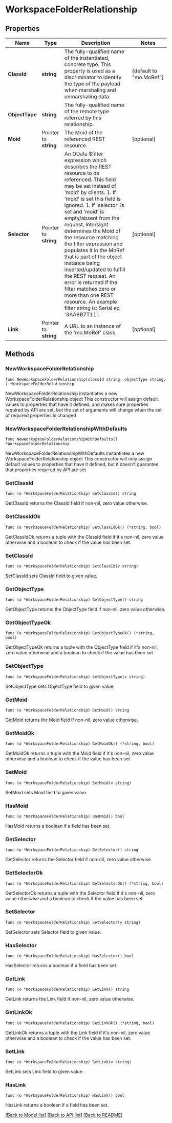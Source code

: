 # WorkspaceFolderRelationship

## Properties

Name | Type | Description | Notes
------------ | ------------- | ------------- | -------------
**ClassId** | **string** | The fully-qualified name of the instantiated, concrete type. This property is used as a discriminator to identify the type of the payload when marshaling and unmarshaling data. | [default to "mo.MoRef"]
**ObjectType** | **string** | The fully-qualified name of the remote type referred by this relationship. | 
**Moid** | Pointer to **string** | The Moid of the referenced REST resource. | [optional] 
**Selector** | Pointer to **string** | An OData $filter expression which describes the REST resource to be referenced. This field may be set instead of &#39;moid&#39; by clients. 1. If &#39;moid&#39; is set this field is ignored. 1. If &#39;selector&#39; is set and &#39;moid&#39; is empty/absent from the request, Intersight determines the Moid of the resource matching the filter expression and populates it in the MoRef that is part of the object instance being inserted/updated to fulfill the REST request. An error is returned if the filter matches zero or more than one REST resource. An example filter string is: Serial eq &#39;3AA8B7T11&#39;. | [optional] 
**Link** | Pointer to **string** | A URL to an instance of the &#39;mo.MoRef&#39; class. | [optional] 

## Methods

### NewWorkspaceFolderRelationship

`func NewWorkspaceFolderRelationship(classId string, objectType string, ) *WorkspaceFolderRelationship`

NewWorkspaceFolderRelationship instantiates a new WorkspaceFolderRelationship object
This constructor will assign default values to properties that have it defined,
and makes sure properties required by API are set, but the set of arguments
will change when the set of required properties is changed

### NewWorkspaceFolderRelationshipWithDefaults

`func NewWorkspaceFolderRelationshipWithDefaults() *WorkspaceFolderRelationship`

NewWorkspaceFolderRelationshipWithDefaults instantiates a new WorkspaceFolderRelationship object
This constructor will only assign default values to properties that have it defined,
but it doesn't guarantee that properties required by API are set

### GetClassId

`func (o *WorkspaceFolderRelationship) GetClassId() string`

GetClassId returns the ClassId field if non-nil, zero value otherwise.

### GetClassIdOk

`func (o *WorkspaceFolderRelationship) GetClassIdOk() (*string, bool)`

GetClassIdOk returns a tuple with the ClassId field if it's non-nil, zero value otherwise
and a boolean to check if the value has been set.

### SetClassId

`func (o *WorkspaceFolderRelationship) SetClassId(v string)`

SetClassId sets ClassId field to given value.


### GetObjectType

`func (o *WorkspaceFolderRelationship) GetObjectType() string`

GetObjectType returns the ObjectType field if non-nil, zero value otherwise.

### GetObjectTypeOk

`func (o *WorkspaceFolderRelationship) GetObjectTypeOk() (*string, bool)`

GetObjectTypeOk returns a tuple with the ObjectType field if it's non-nil, zero value otherwise
and a boolean to check if the value has been set.

### SetObjectType

`func (o *WorkspaceFolderRelationship) SetObjectType(v string)`

SetObjectType sets ObjectType field to given value.


### GetMoid

`func (o *WorkspaceFolderRelationship) GetMoid() string`

GetMoid returns the Moid field if non-nil, zero value otherwise.

### GetMoidOk

`func (o *WorkspaceFolderRelationship) GetMoidOk() (*string, bool)`

GetMoidOk returns a tuple with the Moid field if it's non-nil, zero value otherwise
and a boolean to check if the value has been set.

### SetMoid

`func (o *WorkspaceFolderRelationship) SetMoid(v string)`

SetMoid sets Moid field to given value.

### HasMoid

`func (o *WorkspaceFolderRelationship) HasMoid() bool`

HasMoid returns a boolean if a field has been set.

### GetSelector

`func (o *WorkspaceFolderRelationship) GetSelector() string`

GetSelector returns the Selector field if non-nil, zero value otherwise.

### GetSelectorOk

`func (o *WorkspaceFolderRelationship) GetSelectorOk() (*string, bool)`

GetSelectorOk returns a tuple with the Selector field if it's non-nil, zero value otherwise
and a boolean to check if the value has been set.

### SetSelector

`func (o *WorkspaceFolderRelationship) SetSelector(v string)`

SetSelector sets Selector field to given value.

### HasSelector

`func (o *WorkspaceFolderRelationship) HasSelector() bool`

HasSelector returns a boolean if a field has been set.

### GetLink

`func (o *WorkspaceFolderRelationship) GetLink() string`

GetLink returns the Link field if non-nil, zero value otherwise.

### GetLinkOk

`func (o *WorkspaceFolderRelationship) GetLinkOk() (*string, bool)`

GetLinkOk returns a tuple with the Link field if it's non-nil, zero value otherwise
and a boolean to check if the value has been set.

### SetLink

`func (o *WorkspaceFolderRelationship) SetLink(v string)`

SetLink sets Link field to given value.

### HasLink

`func (o *WorkspaceFolderRelationship) HasLink() bool`

HasLink returns a boolean if a field has been set.


[[Back to Model list]](../README.md#documentation-for-models) [[Back to API list]](../README.md#documentation-for-api-endpoints) [[Back to README]](../README.md)


